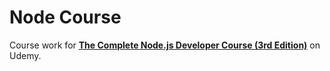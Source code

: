 # Node Course

Course work for [**The Complete Node.js Developer Course (3rd Edition)**](https://www.udemy.com/the-complete-nodejs-developer-course-2/) on Udemy.
